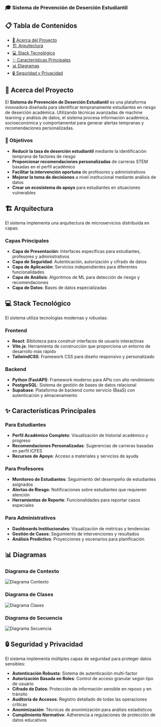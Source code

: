 ### 🎓 Sistema de Prevención de Deserción Estudiantil

## 📋 Tabla de Contenidos

- [🚀 Acerca del Proyecto](#-acerca-del-proyecto)
- [🏗️ Arquitectura](#-arquitectura)
- [💻 Stack Tecnológico](#-stack-tecnológico)
- [✨ Características Principales](#-características-principales)
- [📊 Diagramas](#-diagramas)
- [🔒 Seguridad y Privacidad](#-seguridad-y-privacidad)

## 🚀 Acerca del Proyecto

El **Sistema de Prevención de Deserción Estudiantil** es una plataforma innovadora diseñada para identificar tempranamente estudiantes en riesgo de deserción académica. Utilizando técnicas avanzadas de machine learning y análisis de datos, el sistema procesa información académica, socioeconómica y comportamental para generar alertas tempranas y recomendaciones personalizadas.

### 🎯 Objetivos

- **Reducir la tasa de deserción estudiantil** mediante la identificación temprana de factores de riesgo
- **Proporcionar recomendaciones personalizadas** de carreras STEM basadas en el perfil académico
- **Facilitar la intervención oportuna** de profesores y administrativos
- **Mejorar la toma de decisiones** a nivel institucional mediante análisis de datos
- **Crear un ecosistema de apoyo** para estudiantes en situaciones vulnerables


## 🏗️ Arquitectura

El sistema implementa una arquitectura de microservicios distribuida en capas:

### Capas Principales

- **Capa de Presentación**: Interfaces específicas para estudiantes, profesores y administrativos
- **Capa de Seguridad**: Autenticación, autorización y cifrado de datos
- **Capa de Aplicación**: Servicios independientes para diferentes funcionalidades
- **Capa de Análisis**: Algoritmos de ML para detección de riesgo y recomendaciones
- **Capa de Datos**: Bases de datos especializadas


## 💻 Stack Tecnológico

El sistema utiliza tecnologías modernas y robustas:

### Frontend

- **React**: Biblioteca para construir interfaces de usuario interactivas
- **Vite.js**: Herramienta de construcción que proporciona un entorno de desarrollo más rápido
- **TailwindCSS**: Framework CSS para diseño responsivo y personalizado


### Backend

- **Python (FastAPI)**: Framework moderno para APIs con alto rendimiento
- **PostgreSQL**: Sistema de gestión de bases de datos relacional
- **Supabase**: Plataforma de backend como servicio (BaaS) con autenticación y almacenamiento

## ✨ Características Principales

### Para Estudiantes

- **Perfil Académico Completo**: Visualización de historial académico y progreso
- **Recomendaciones Personalizadas**: Sugerencias de carreras basadas en perfil ICFES
- **Recursos de Apoyo**: Acceso a materiales y servicios de ayuda


### Para Profesores

- **Monitoreo de Estudiantes**: Seguimiento del desempeño de estudiantes asignados
- **Alertas de Riesgo**: Notificaciones sobre estudiantes que requieren atención
- **Herramientas de Reporte**: Funcionalidades para reportar casos especiales


### Para Administrativos

- **Dashboards Institucionales**: Visualización de métricas y tendencias
- **Gestión de Casos**: Seguimiento de intervenciones y resultados
- **Análisis Predictivo**: Proyecciones y escenarios para planificación


## 📊 Diagramas

### Diagrama de Contexto

![Diagrama Contexto](https://github.com/user-attachments/assets/02741530-1059-4d14-baa8-bc27f2e8ea1e)




### Diagrama de Clases

![Diagrama Clases](https://github.com/user-attachments/assets/c5ab61d0-b68f-4682-95d4-5c9eeb244fcc)


### Diagrama de Secuencia


![Diagrama Secuencia](https://github.com/user-attachments/assets/6ef8dbcc-d9f2-4961-8215-dcc12a97e35f)



## 🔒 Seguridad y Privacidad

El sistema implementa múltiples capas de seguridad para proteger datos sensibles:

- **Autenticación Robusta**: Sistema de autenticación multi-factor
- **Autorización Basada en Roles**: Control de acceso granular según tipo de usuario
- **Cifrado de Datos**: Protección de información sensible en reposo y en tránsito
- **Auditoría de Accesos**: Registro detallado de todas las operaciones críticas
- **Anonimización**: Técnicas de anonimización para análisis estadísticos
- **Cumplimiento Normativo**: Adherencia a regulaciones de protección de datos educativos

